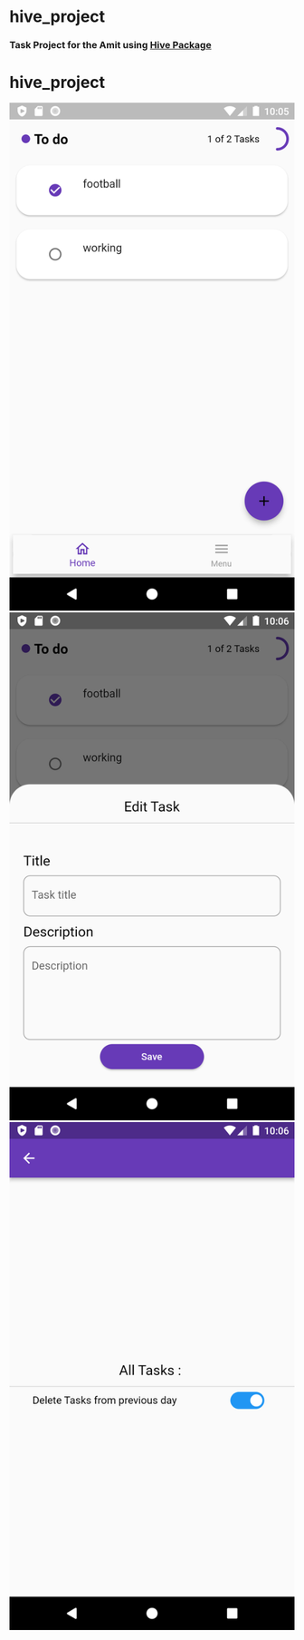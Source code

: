 # hive_project

### Task Project for the Amit using [Hive Package](https://pub.dev/packages/hive)   

# hive_project
<p align="center" width="120">
  <img src= "https://raw.githubusercontent.com/NovairMikhail14/hive_project/master/asset_markdown/HomePage.png">
  <img src= "https://raw.githubusercontent.com/NovairMikhail14/hive_project/master/asset_markdown/Edit.png">
  <img src= "https://raw.githubusercontent.com/NovairMikhail14/hive_project/master/asset_markdown/Sitting.png">
</p>
